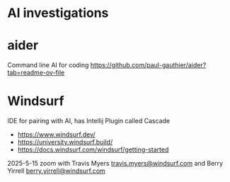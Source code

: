 # AI investigations

# aider
Command line AI for coding
https://github.com/paul-gauthier/aider?tab=readme-ov-file


# Windsurf
IDE for pairing with AI, has Intellij Plugin called Cascade
* https://www.windsurf.dev/
* https://university.windsurf.build/
* https://docs.windsurf.com/windsurf/getting-started

2025-5-15 zoom with Travis Myers <travis.myers@windsurf.com> 
and Berry Yirrell <berry.yirrell@windsurf.com>

